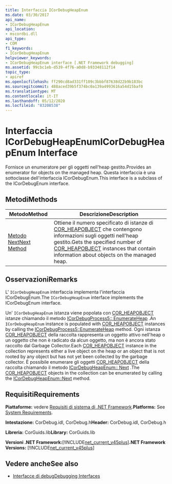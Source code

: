 ```yaml
---
title: Interfaccia ICorDebugHeapEnum
ms.date: 03/30/2017
api_name:
- ICorDebugHeapEnum
api_location:
- mscordbi.dll
api_type:
- COM
f1_keywords:
- ICorDebugHeapEnum
helpviewer_keywords:
- ICorDebugHeapEnum interface [.NET Framework debugging]
ms.assetid: 99cbc1eb-d539-4f76-a0d8-b93348112f14
topic_type:
- apiref
ms.openlocfilehash: ff290cd8ad331ff109c3bbbf87638d22b9b183bc
ms.sourcegitcommit: 488aced39b5f374bc0a139a4993616a54d15baf0
ms.translationtype: MT
ms.contentlocale: it-IT
ms.lasthandoff: 05/12/2020
ms.locfileid: "83208538"
---
```

# <a name="icordebugheapenum-interface"></a><span data-ttu-id="6634c-102">Interfaccia ICorDebugHeapEnum</span><span class="sxs-lookup"><span data-stu-id="6634c-102">ICorDebugHeapEnum Interface</span></span>
<span data-ttu-id="6634c-103">Fornisce un enumeratore per gli oggetti nell'heap gestito.</span><span class="sxs-lookup"><span data-stu-id="6634c-103">Provides an enumerator for objects on the managed heap.</span></span> <span data-ttu-id="6634c-104">Questa interfaccia è una sottoclasse dell'interfaccia ICorDebugEnum.</span><span class="sxs-lookup"><span data-stu-id="6634c-104">This interface is a subclass of the ICorDebugEnum interface.</span></span>  
  
## <a name="methods"></a><span data-ttu-id="6634c-105">Metodi</span><span class="sxs-lookup"><span data-stu-id="6634c-105">Methods</span></span>  
  
|<span data-ttu-id="6634c-106">Metodo</span><span class="sxs-lookup"><span data-stu-id="6634c-106">Method</span></span>|<span data-ttu-id="6634c-107">Descrizione</span><span class="sxs-lookup"><span data-stu-id="6634c-107">Description</span></span>|  
|------------|-----------------|  
|[<span data-ttu-id="6634c-108">Metodo Next</span><span class="sxs-lookup"><span data-stu-id="6634c-108">Next Method</span></span>](icordebugheapenum-next-method.md)|<span data-ttu-id="6634c-109">Ottiene il numero specificato di istanze di [COR_HEAPOBJECT](cor-heapobject-structure.md) che contengono informazioni sugli oggetti nell'heap gestito.</span><span class="sxs-lookup"><span data-stu-id="6634c-109">Gets the specified number of [COR_HEAPOBJECT](cor-heapobject-structure.md) instances that contain information about objects on the managed heap.</span></span>|  
  
## <a name="remarks"></a><span data-ttu-id="6634c-110">Osservazioni</span><span class="sxs-lookup"><span data-stu-id="6634c-110">Remarks</span></span>  
 <span data-ttu-id="6634c-111">L' `ICorDebugHeapEnum` interfaccia implementa l'interfaccia ICorDebugEnum.</span><span class="sxs-lookup"><span data-stu-id="6634c-111">The `ICorDebugHeapEnum` interface implements the ICorDebugEnum interface.</span></span>  
  
 <span data-ttu-id="6634c-112">Un' `ICorDebugHeapEnum` istanza viene popolata con [COR_HEAPOBJECT](cor-heapobject-structure.md) istanze chiamando il metodo [ICorDebugProcess5:: EnumerateHeap](icordebugprocess5-enumerateheap-method.md) .</span><span class="sxs-lookup"><span data-stu-id="6634c-112">An `ICorDebugHeapEnum` instance is populated with [COR_HEAPOBJECT](cor-heapobject-structure.md) instances by calling the [ICorDebugProcess5::EnumerateHeap](icordebugprocess5-enumerateheap-method.md) method.</span></span> <span data-ttu-id="6634c-113">Ogni istanza [COR_HEAPOBJECT](cor-heapobject-structure.md) della raccolta rappresenta un oggetto attivo nell'heap o un oggetto che non è radicato da alcun oggetto, ma non è ancora stato raccolto dal Garbage Collector.</span><span class="sxs-lookup"><span data-stu-id="6634c-113">Each [COR_HEAPOBJECT](cor-heapobject-structure.md) instance in the collection represents either a live object on the heap or an object that is not rooted by any object but has not yet been collected by the garbage collector.</span></span> <span data-ttu-id="6634c-114">È possibile enumerare gli oggetti [COR_HEAPOBJECT](cor-heapobject-structure.md) della raccolta chiamando il metodo [ICorDebugHeapEnum:: Next](icordebugheapenum-next-method.md) .</span><span class="sxs-lookup"><span data-stu-id="6634c-114">The [COR_HEAPOBJECT](cor-heapobject-structure.md) objects in the collection can be enumerated by calling the [ICorDebugHeapEnum::Next](icordebugheapenum-next-method.md) method.</span></span>  
  
## <a name="requirements"></a><span data-ttu-id="6634c-115">Requisiti</span><span class="sxs-lookup"><span data-stu-id="6634c-115">Requirements</span></span>  
 <span data-ttu-id="6634c-116">**Piattaforme:** vedere [Requisiti di sistema di .NET Framework](../../get-started/system-requirements.md).</span><span class="sxs-lookup"><span data-stu-id="6634c-116">**Platforms:** See [System Requirements](../../get-started/system-requirements.md).</span></span>  
  
 <span data-ttu-id="6634c-117">**Intestazione:** CorDebug.idl, CorDebug.h</span><span class="sxs-lookup"><span data-stu-id="6634c-117">**Header:** CorDebug.idl, CorDebug.h</span></span>  
  
 <span data-ttu-id="6634c-118">**Libreria:** CorGuids.lib</span><span class="sxs-lookup"><span data-stu-id="6634c-118">**Library:** CorGuids.lib</span></span>  
  
 <span data-ttu-id="6634c-119">**Versioni .NET Framework:**[!INCLUDE[net_current_v45plus](../../../../includes/net-current-v45plus-md.md)]</span><span class="sxs-lookup"><span data-stu-id="6634c-119">**.NET Framework Versions:** [!INCLUDE[net_current_v45plus](../../../../includes/net-current-v45plus-md.md)]</span></span>  
  
## <a name="see-also"></a><span data-ttu-id="6634c-120">Vedere anche</span><span class="sxs-lookup"><span data-stu-id="6634c-120">See also</span></span>

- [<span data-ttu-id="6634c-121">Interfacce di debug</span><span class="sxs-lookup"><span data-stu-id="6634c-121">Debugging Interfaces</span></span>](debugging-interfaces.md)
